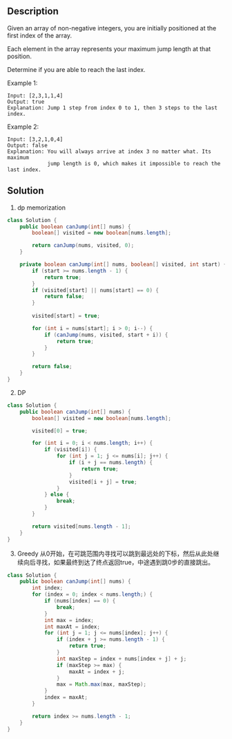 ## Description

Given an array of non-negative integers, you are initially positioned at the first index of the array.

Each element in the array represents your maximum jump length at that position.

Determine if you are able to reach the last index.

Example 1:
```
Input: [2,3,1,1,4]
Output: true
Explanation: Jump 1 step from index 0 to 1, then 3 steps to the last index.
```
Example 2:
```
Input: [3,2,1,0,4]
Output: false
Explanation: You will always arrive at index 3 no matter what. Its maximum
             jump length is 0, which makes it impossible to reach the last index.
```

## Solution

1. dp memorization
```JAVA
class Solution {
    public boolean canJump(int[] nums) {
        boolean[] visited = new boolean[nums.length];

        return canJump(nums, visited, 0);
    }

    private boolean canJump(int[] nums, boolean[] visited, int start) {
        if (start >= nums.length - 1) {
            return true;
        }
        if (visited[start] || nums[start] == 0) {
            return false;
        }
        
        visited[start] = true;

        for (int i = nums[start]; i > 0; i--) {
            if (canJump(nums, visited, start + i)) {
                return true;
            }
        }

        return false;
    }
}
```
2. DP
```java
class Solution {
    public boolean canJump(int[] nums) {
        boolean[] visited = new boolean[nums.length];

        visited[0] = true;

        for (int i = 0; i < nums.length; i++) {
            if (visited[i]) {
                for (int j = 1; j <= nums[i]; j++) {
                    if (i + j == nums.length) {
                        return true;
                    }
                    visited[i + j] = true;
                }
            } else {
                break;
            }
        }

        return visited[nums.length - 1];
    }
}
```

3. Greedy
从0开始，在可跳范围内寻找可以跳到最远处的下标，然后从此处继续向后寻找，如果最终到达了终点返回true，中途遇到跳0步的直接跳出。
```JAVA
class Solution {
    public boolean canJump(int[] nums) {
        int index;
        for (index = 0; index < nums.length;) {
            if (nums[index] == 0) {
                break;
            }
            int max = index;
            int maxAt = index;
            for (int j = 1; j <= nums[index]; j++) {
                if (index + j >= nums.length - 1) {
                    return true;
                }
                int maxStep = index + nums[index + j] + j;
                if (maxStep >= max) {
                    maxAt = index + j;
                }
                max = Math.max(max, maxStep);
            }
            index = maxAt;
        }

        return index >= nums.length - 1;
    }
}
```
